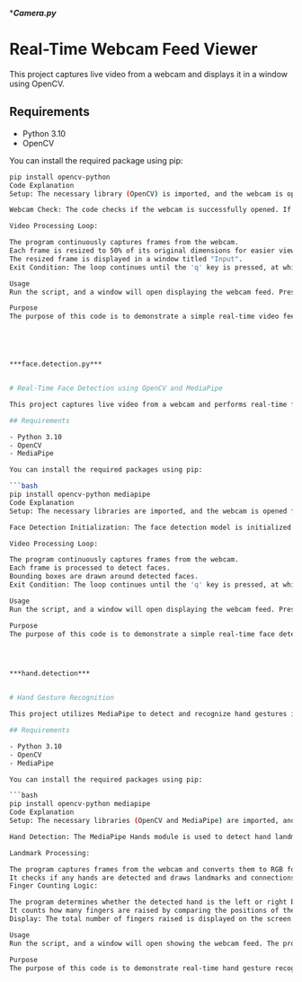 ****Camera.py***

# Real-Time Webcam Feed Viewer

This project captures live video from a webcam and displays it in a window using OpenCV.

## Requirements

- Python 3.10
- OpenCV

You can install the required package using pip:

```bash
pip install opencv-python
Code Explanation
Setup: The necessary library (OpenCV) is imported, and the webcam is opened for video capture.

Webcam Check: The code checks if the webcam is successfully opened. If not, it raises an error.

Video Processing Loop:

The program continuously captures frames from the webcam.
Each frame is resized to 50% of its original dimensions for easier viewing.
The resized frame is displayed in a window titled "Input".
Exit Condition: The loop continues until the 'q' key is pressed, at which point the program terminates.

Usage
Run the script, and a window will open displaying the webcam feed. Press 'q' to exit.

Purpose
The purpose of this code is to demonstrate a simple real-time video feed viewer using a webcam, highlighting basic video capture and display techniques with OpenCV.





***face.detection.py***


# Real-Time Face Detection using OpenCV and MediaPipe

This project captures live video from a webcam and performs real-time face detection using OpenCV and MediaPipe. It identifies faces in the video feed and draws bounding boxes around them.

## Requirements

- Python 3.10
- OpenCV
- MediaPipe

You can install the required packages using pip:

```bash
pip install opencv-python mediapipe
Code Explanation
Setup: The necessary libraries are imported, and the webcam is opened for video capture.

Face Detection Initialization: The face detection model is initialized with a specified confidence threshold of 20%.

Video Processing Loop:

The program continuously captures frames from the webcam.
Each frame is processed to detect faces.
Bounding boxes are drawn around detected faces.
Exit Condition: The loop continues until the 'q' key is pressed, at which point the program terminates.

Usage
Run the script, and a window will open displaying the webcam feed. Press 'q' to exit.

Purpose
The purpose of this code is to demonstrate a simple real-time face detection application using a webcam, showcasing the capabilities of OpenCV and MediaPipe for detecting and highlighting faces in video streams.




***hand.detection***


# Hand Gesture Recognition

This project utilizes MediaPipe to detect and recognize hand gestures in real-time via a webcam.

## Requirements

- Python 3.10
- OpenCV
- MediaPipe

You can install the required packages using pip:

```bash
pip install opencv-python mediapipe
Code Explanation
Setup: The necessary libraries (OpenCV and MediaPipe) are imported, and the webcam is initialized with a resolution of 640x480.

Hand Detection: The MediaPipe Hands module is used to detect hand landmarks in the captured video frames.

Landmark Processing:

The program captures frames from the webcam and converts them to RGB for processing.
It checks if any hands are detected and draws landmarks and connections on the image.
Finger Counting Logic:

The program determines whether the detected hand is the left or right based on the position of specific landmarks (tip of the thumb).
It counts how many fingers are raised by comparing the positions of the finger tips to their corresponding joints.
Display: The total number of fingers raised is displayed on the screen.

Usage
Run the script, and a window will open showing the webcam feed. The program will indicate whether the left or right hand is detected and display the count of raised fingers. Press 'q' to exit.

Purpose
The purpose of this code is to demonstrate real-time hand gesture recognition using MediaPipe, showcasing the detection of hand positions and counting the number of fingers raised.





